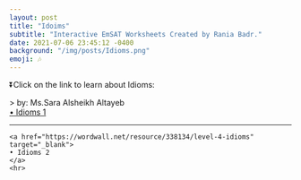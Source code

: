 ```yaml
---
layout: post
title: "Idoims"
subtitle: "Interactive EmSAT Worksheets Created by Rania Badr."
date: 2021-07-06 23:45:12 -0400
background: "/img/posts/Idioms.png"
emoji: 🎶
---
```


<p class="h3">⏬Click on the link to learn about Idioms:</p> 
> by: Ms.Sara Alsheikh Altayeb 

<!-- <br> -->
<div class="text-primary">
    <a href="https://www.theidioms.com/" target="_blank">
    • Idioms 1
    </a>
    <hr>

    <a href="https://wordwall.net/resource/338134/level-4-idioms" target="_blank">
    • Idioms 2
    </a>
    <hr>
</div>
<br>